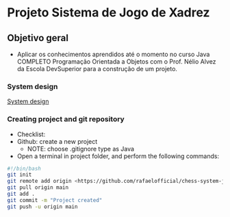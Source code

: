 # Projeto Sistema de Jogo de Xadrez

## Objetivo geral

- Aplicar os conhecimentos aprendidos até o momento no curso Java COMPLETO Programação Orientada a Objetos com o Prof. Nélio Alvez da Escola DevSuperior para a construção de um projeto.

### System design

[System design](https://github.com/acenelio/chess-system-design)

### Creating project and git repository

- Checklist:
- Github: create a new project
  - NOTE: choose .gitignore type as Java
- Open a terminal in project folder, and perform the following commands:

```bash
#!/bin/bash
git init
git remote add origin <https://github.com/rafaelofficial/chess-system-java.git>
git pull origin main
git add .
git commit -m "Project created"
git push -u origin main
```
